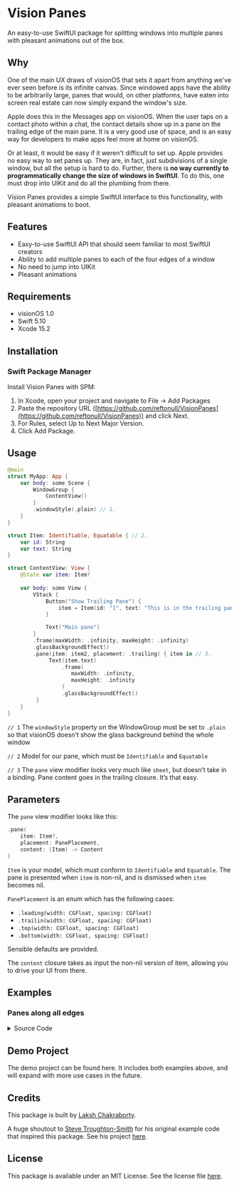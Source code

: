 # Vision Panes

An easy-to-use SwiftUI package for splitting windows into multiple panes with pleasant animations out of the box. 

## Why

One of the main UX draws of visionOS that sets it apart from anything we've ever seen before is its infinite canvas. Since windowed apps have the ability to be arbitrarily large, panes that would, on other platforms, have eaten into screen real estate can now simply expand the window's size.

Apple does this in the Messages app on visionOS. When the user taps on a contact photo within a chat, the contact details show up in a pane on the trailing edge of the main pane. It is a very good use of space, and is an easy way for developers to make apps feel more at home on visionOS.

Or at least, it would be easy if it weren't difficult to set up. Apple provides no easy way to set panes up. They are, in fact, just subdivisions of a single window, but all the setup is hard to do. Further, there is **no way currently to programmatically change the size of windows in SwiftUI**. To do this, one must drop into UIKit and do all the plumbing from there.

Vision Panes provides a simple SwiftUI interface to this functionality, with pleasant animations to boot.

## Features
- Easy-to-use SwiftUI API that should seem familiar to most SwiftUI creators
- Ability to add multiple panes to each of the four edges of a window
- No need to jump into UIKit
- Pleasant animations

## Requirements
- visionOS 1.0
- Swift 5.10
- Xcode 15.2

## Installation
### Swift Package Manager
Install Vision Panes with SPM:

1. In Xcode, open your project and navigate to File → Add Packages
2. Paste the repository URL ([https://github.com/reftonull/VisionPanes](https://github.com/reftonull/VisionPanes)) and click Next.
3. For Rules, select Up to Next Major Version.
4. Click Add Package.

## Usage
```swift
@main
struct MyApp: App {
    var body: some Scene {
        WindowGroup {
            ContentView()
        }
        .windowStyle(.plain) // 1.
    }
}

struct Item: Identifiable, Equatable { // 2.
    var id: String
    var text: String
}

struct ContentView: View {
    @State var item: Item?
    
    var body: some View {
        VStack {
            Button("Show Trailing Pane") {
                item = Item(id: "1", text: "This is in the trailing pane")
            }

            Text("Main pane")
        }
        .frame(maxWidth: .infinity, maxHeight: .infinity)
        .glassBackgroundEffect()
        .pane(item: item2, placement: .trailing) { item in // 3.
             Text(item.text)
                 .frame(
                    maxWidth: .infinity,
                    maxHeight: .infinity
                 )
                 .glassBackgroundEffect()
         }
    }
}
```

`// 1` The `windowStyle` property on the WindowGroup must be set to `.plain` so that visionOS doesn’t show the glass background behind the whole window

`// 2` Model for our pane, which must be `Identifiable` and `Equatable`

`// 3` The `pane` view modifier looks very much like `sheet`, but doesn’t take in a binding. Pane content goes in the trailing closure. It’s that easy.

## Parameters 
The `pane` view modifier looks like this:
```swift
.pane(
    item: Item?,
    placement: PanePlacement,
    content: (Item) -> Content
)
```
`Item` is your model, which must conform to `Identifiable` and `Equatable`.  The pane is presented when `item` is non-nil, and is dismissed when `item` becomes nil.

`PanePlacement` is an enum which has the following cases:
- `.leading(width: CGFloat, spacing: CGFloat)`
- `.trailin(width: CGFloat, spacing: CGFloat)`
- `.top(width: CGFloat, spacing: CGFloat)`
- `.bottom(width: CGFloat, spacing: CGFloat)`

Sensible defaults are provided.

The `content` closure takes as input the non-nil version of item, allowing you to drive your UI from there.

## Examples
### Panes along all edges
<details>
<summary>Source Code</summary>
```swift
struct Item: Identifiable, Equatable {
    var id: String
    var text: String
}

struct AllEdges: View {
    @State var item: Item?
    @State var item2: Item?
    @State var item3: Item?
    @State var item4: Item?
    
    var body: some View {
        VStack {
            Button("Show Leading Pane") {
                if item == nil {
                    item = Item(id: "1", text: "Leading Pane")
                } else {
                    item = nil
                }
            }
            
            Button("Show Trailing Pane") {
                if item2 == nil {
                    item2 = Item(id: "1", text: "Leading Pane")
                } else {
                    item2 = nil
                }
            }
            
            Button("Show Top Pane") {
                if item3 == nil {
                    item3 = Item(id: "1", text: "Leading Pane")
                } else {
                    item3 = nil
                }
            }
            
            Button("Show Bottom Pane") {
                if item4 == nil {
                    item4 = Item(id: "1", text: "Leading Pane")
                } else {
                    item4 = nil
                }
            }
        }
        .frame(maxWidth: .infinity, maxHeight: .infinity)
        .glassBackgroundEffect()
        .pane(item: item, placement: .leading) { item in
            Text(item.text)
                .frame(maxWidth: .infinity, maxHeight: .infinity)
                .glassBackgroundEffect()
        }
        .pane(item: item2, placement: .trailing) { item in
            Text(item.text)
                .frame(maxWidth: .infinity, maxHeight: .infinity)
                .glassBackgroundEffect()
        }
        .pane(item: item3, placement: .top) { item in
            Text(item.text)
                .frame(maxWidth: .infinity, maxHeight: .infinity)
                .glassBackgroundEffect()
        }
        .pane(item: item4, placement: .bottom) { item in
            Text(item.text)
                .frame(maxWidth: .infinity, maxHeight: .infinity)
                .glassBackgroundEffect()
        }
    }
}
```
</details>

### Multiple panes along the same edge
<details>
<summary>Source Code</summary>
```swift
struct Item: Identifiable, Equatable {
    var id: String
    var text: String
}

struct SameEdge: View {
    @State var item: Item?
    @State var item2: Item?
    
    var body: some View {
        VStack {
            Button("Show Pane 1") {
                if item == nil {
                    item = Item(id: "1", text: "Pane 1")
                } else {
                    item = nil
                }
            }
            
            Button("Show Pane 2") {
                if item2 == nil {
                    item2 = Item(id: "1", text: "Pane 2")
                } else {
                    item2 = nil
                }
            }
        }
        .frame(maxWidth: .infinity, maxHeight: .infinity)
        .glassBackgroundEffect()
        .pane(item: item, placement: .trailing) { item in
            Text(item.text)
                .frame(maxWidth: .infinity, maxHeight: .infinity)
                .glassBackgroundEffect()
        }
        .pane(item: item2, placement: .trailing) { item in
            Text(item.text)
                .frame(maxWidth: .infinity, maxHeight: .infinity)
                .glassBackgroundEffect()
        }
    }
}
```
</details>

## Demo Project
The demo project can be found here. It includes both examples above, and will expand with more use cases in the future.

## Credits
This package is built by [Laksh Chakraborty](https://github.com/reftonull).

A huge shoutout to [Steve Troughton-Smith](https://github.com/steventroughtonsmith) for his original example code that inspired this package. See his project [here](https://github.com/steventroughtonsmith/VisionMessagesDualPane).

## License
This package is available under an MIT License. See the license file [here](https://github.com/reftonull/VisionPanes/blob/main/LICENSE).

